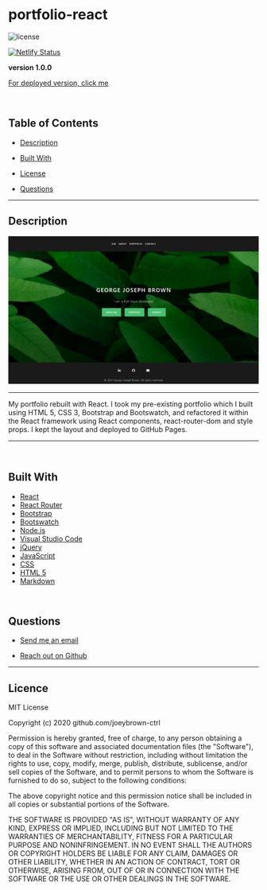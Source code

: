 # portfolio-react

![license](https://img.shields.io/badge/License-MIT-blue.svg)

[![Netlify Status](https://api.netlify.com/api/v1/badges/f28c97e3-2432-49fd-84fa-65ff27ffc232/deploy-status)](https://app.netlify.com/sites/georgejosephbrown/deploys)

**version 1.0.0**

[For deployed version, click me](https://joeybrown-ctrl.github.io/portfolio-react/#/)

<br>

  ## Table of Contents

  
* [Description](#description)
  
* [Built With](#builtwith) 
  
* [License](#license)
  
* [Questions](#questions)

  
<hr>

  ## Description 

  ![Image of portfolio landing page](https://raw.githubusercontent.com/joeybrown-ctrl/portfolio-react/master/public/assets/main.png)

  <hr>

 My portfolio rebuilt with React. I took my pre-existing portfolio which I built using HTML 5, CSS 3, Bootstrap and Bootswatch, and refactored it within the React framework using React components, react-router-dom and style props. I kept the layout and deployed to GitHub Pages.


  <hr>


<br>

  ## Built With

* [React](https://reactjs.org/)
* [React Router](https://reactrouter.com/web/guides/quick-start)
* [Bootstrap](https://getbootstrap.com/)
* [Bootswatch](https://bootswatch.com/)
* [Node.js](https://nodejs.org/en/about/)
* [Visual Studio Code](https://code.visualstudio.com/)
* [jQuery](https://jquery.com/)
* [JavaScript](https://developer.mozilla.org/en-US/docs/Web/JavaScript)
* [CSS](https://developer.mozilla.org/en-US/docs/Web/CSS)
* [HTML 5](https://developer.mozilla.org/en-US/docs/Web/Guide/HTML/HTML5)
* [Markdown](https://guides.github.com/features/mastering-markdown/)

<br>

  ## Questions 
  
* [Send me an email](mailto:gjoey.brown@gmail.com)
  
* [Reach out on Github](https://github.com/joeybrown-ctrl)

<hr>

  ## Licence 
MIT License

Copyright (c) 2020 github.com/joeybrown-ctrl

Permission is hereby granted, free of charge, to any person obtaining a copy
of this software and associated documentation files (the "Software"), to deal
in the Software without restriction, including without limitation the rights
to use, copy, modify, merge, publish, distribute, sublicense, and/or sell
copies of the Software, and to permit persons to whom the Software is
furnished to do so, subject to the following conditions:

The above copyright notice and this permission notice shall be included in all
copies or substantial portions of the Software.

THE SOFTWARE IS PROVIDED "AS IS", WITHOUT WARRANTY OF ANY KIND, EXPRESS OR
IMPLIED, INCLUDING BUT NOT LIMITED TO THE WARRANTIES OF MERCHANTABILITY,
FITNESS FOR A PARTICULAR PURPOSE AND NONINFRINGEMENT. IN NO EVENT SHALL THE
AUTHORS OR COPYRIGHT HOLDERS BE LIABLE FOR ANY CLAIM, DAMAGES OR OTHER
LIABILITY, WHETHER IN AN ACTION OF CONTRACT, TORT OR OTHERWISE, ARISING FROM,
OUT OF OR IN CONNECTION WITH THE SOFTWARE OR THE USE OR OTHER DEALINGS IN THE
SOFTWARE.
